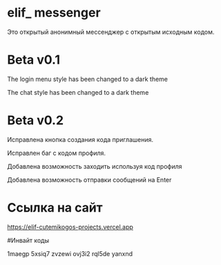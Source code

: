 # elif_ messenger
Это открытый анонимный мессенджер с открытым исходным кодом.

# Beta v0.1

The login menu style has been changed to a dark theme

The chat style has been changed to a dark theme

# Beta v0.2

Исправлена кнопка создания кода приглашения.

Исправлен баг с кодом профиля.

Добавлена возможность заходить используя код профиля

Добавлена возможность отправки сообщений на Enter

# Ссылка на сайт

https://elif-cutemikogos-projects.vercel.app

#Инвайт коды

1maegp 5xsiq7 zvzewi ovj3i2 rql5de yanxnd
